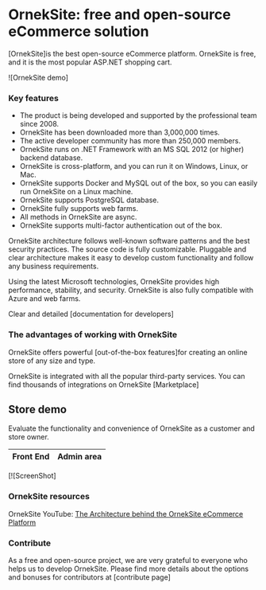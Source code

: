 
﻿OrnekSite: free and open-source eCommerce solution
===========

[OrnekSite]is the best open-source eCommerce platform. OrnekSite is free, and it is the most popular ASP.NET  shopping cart.

![OrnekSite demo]

### Key features ###

* The product is being developed and supported by the professional team since 2008.
* OrnekSite has been downloaded more than 3,000,000 times.
* The active developer community has more than 250,000 members.
* OrnekSite runs on .NET Framework with an MS SQL 2012 (or higher) backend database.
* OrnekSite is cross-platform, and you can run it on Windows, Linux, or Mac.
* OrnekSite supports Docker and MySQL out of the box, so you can easily run OrnekSite on a Linux machine.
* OrnekSite supports PostgreSQL database.
* OrnekSite fully supports web farms. 
* All methods in OrnekSite are async.
* OrnekSite supports multi-factor authentication out of the box.



OrnekSite architecture follows well-known software patterns and the best security practices. The source code is fully customizable. Pluggable and clear architecture makes it easy to develop custom functionality and follow any business requirements.

Using the latest Microsoft technologies, OrnekSite provides high performance, stability, and security. OrnekSite is also fully compatible with Azure and web farms.

Clear and detailed [documentation for developers]


### The advantages of working with OrnekSite ###

OrnekSite offers powerful [out-of-the-box features]for creating an online store of any size and type.

OrnekSite is integrated with all the popular third-party services. You can find thousands of integrations on OrnekSite [Marketplace]


## Store demo ##

Evaluate the functionality and convenience of OrnekSite as a customer and store owner.

Front End | Admin area
----|------
[![ScreenShot]
### OrnekSite resources ###



OrnekSite YouTube: [The Architecture behind the OrnekSite eCommerce Platform](https://www.youtube.com/watch?v=6gLbizzSA9o&list=PLnL_aDfmRHwtJmzeA7SxrpH3-XDY2ue0a)



### Contribute ###

As a free and open-source project, we are very grateful to everyone who helps us to develop OrnekSite. Please find more details about the options and bonuses for contributors at [contribute page]
